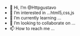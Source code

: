 - 👋 Hi, I’m @Httpgustavo
- 👀 I’m interested in ...html5,css,js
- 🌱 I’m currently learning ...
- 💞️ I’m looking to collaborate on ...
- 📫 How to reach me ...

<!---
Httpgustavo/Httpgustavo is a ✨ special ✨ repository because its `README.md` (this file) appears on your GitHub profile.
You can click the Preview link to take a look at your changes.
--->
